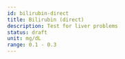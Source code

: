 ```yaml
---
id: bilirubin-direct
title: Bilirubin (direct)
description: Test for liver problems
status: draft
unit: mg/dL
range: 0.1 - 0.3
---
```


